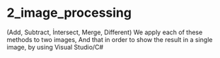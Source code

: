 # 2_image_processing
(Add, Subtract, İntersect, Merge, Different) We apply each of these methods to two images, And that in order to show the result in a single image,  by using Visual Studio/C# 
